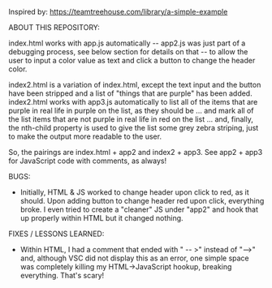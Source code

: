Inspired by:
https://teamtreehouse.com/library/a-simple-example

ABOUT THIS REPOSITORY:

index.html works with app.js automatically -- app2.js was just part of a debugging process, see below section for details on that -- to allow the user to input a color value as text and click a button to change the header color.

index2.html is a variation of index.html, except the text input and the button have been stripped and a list of "things that are purple" has been added. index2.html works with app3.js automatically to list all of the items that are purple in real life in purple on the list, as they should be ... and mark all of the list items that are not purple in real life in red on the list ... and, finally, the nth-child property is used to give the list some grey zebra striping, just to make the output more readable to the user.

So, the pairings are index.html + app2 and index2 + app3. See app2 + app3 for JavaScript code with comments, as always!

BUGS:
- Initially, HTML & JS worked to change header upon click to red, as it should. Upon adding button to change header red upon click, everything broke. I even tried to create a "cleaner" JS under "app2" and hook that up properly within HTML but it changed nothing.

FIXES / LESSONS LEARNED:
- Within HTML, I had a comment that ended with " -- >" instead of "-->" and, although VSC did not display this as an error, one simple space was completely killing my HTML->JavaScript hookup, breaking everything. That's scary!